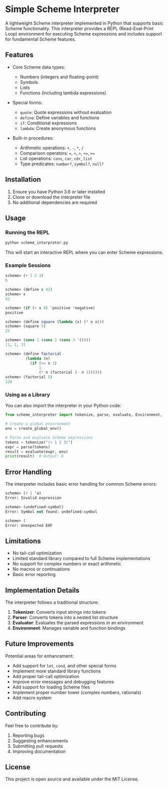 # Simple Scheme Interpreter

A lightweight Scheme interpreter implemented in Python that supports basic Scheme functionality. This interpreter provides a REPL (Read-Eval-Print Loop) environment for executing Scheme expressions and includes support for fundamental Scheme features.

## Features

- Core Scheme data types:
  - Numbers (integers and floating-point)
  - Symbols
  - Lists
  - Functions (including lambda expressions)

- Special forms:
  - `quote`: Quote expressions without evaluation
  - `define`: Define variables and functions
  - `if`: Conditional expressions
  - `lambda`: Create anonymous functions

- Built-in procedures:
  - Arithmetic operations: `+`, `-`, `*`, `/`
  - Comparison operators: `=`, `<`, `>`, `<=`, `>=`
  - List operations: `cons`, `car`, `cdr`, `list`
  - Type predicates: `number?`, `symbol?`, `null?`

## Installation

1. Ensure you have Python 3.6 or later installed
2. Clone or download the interpreter file
3. No additional dependencies are required

## Usage

### Running the REPL

```bash
python scheme_interpreter.py
```

This will start an interactive REPL where you can enter Scheme expressions.

### Example Sessions

```scheme
scheme> (+ 1 2 3)
6

scheme> (define x 42)
scheme> x
42

scheme> (if (> x 0) 'positive 'negative)
positive

scheme> (define square (lambda (x) (* x x)))
scheme> (square 5)
25

scheme> (cons 1 (cons 2 (cons 3 '())))
[1, 2, 3]

scheme> (define factorial
         (lambda (n)
           (if (<= n 1)
               1
               (* n (factorial (- n 1))))))
scheme> (factorial 5)
120
```

### Using as a Library

You can also import the interpreter in your Python code:

```python
from scheme_interpreter import tokenize, parse, evaluate, Environment, create_global_env

# Create a global environment
env = create_global_env()

# Parse and evaluate Scheme expressions
tokens = tokenize("(+ 1 2 3)")
expr = parse(tokens)
result = evaluate(expr, env)
print(result)  # Output: 6
```

## Error Handling

The interpreter includes basic error handling for common Scheme errors:

```scheme
scheme> (+ 1 'a)
Error: Invalid expression

scheme> (undefined-symbol)
Error: Symbol not found: undefined-symbol

scheme> (
Error: Unexpected EOF
```

## Limitations

- No tail-call optimization
- Limited standard library compared to full Scheme implementations
- No support for complex numbers or exact arithmetic
- No macros or continuations
- Basic error reporting

## Implementation Details

The interpreter follows a traditional structure:

1. **Tokenizer**: Converts input strings into tokens
2. **Parser**: Converts tokens into a nested list structure
3. **Evaluator**: Evaluates the parsed expressions in an environment
4. **Environment**: Manages variable and function bindings

## Future Improvements

Potential areas for enhancement:

- Add support for `let`, `cond`, and other special forms
- Implement more standard library functions
- Add proper tail-call optimization
- Improve error messages and debugging features
- Add support for loading Scheme files
- Implement proper number tower (complex numbers, rationals)
- Add macro system

## Contributing

Feel free to contribute by:
1. Reporting bugs
2. Suggesting enhancements
3. Submitting pull requests
4. Improving documentation

## License

This project is open source and available under the MIT License.
